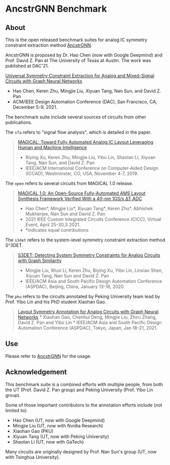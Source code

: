 # AncstrGNN Benchmark

## About

This is the open released benchmark suites for analog IC symmetry constraint extraction method [AncstrGNN](https://github.com/baloneymath/AncstrGNN).

AncstrGNN is proposed by Dr. Hao Chen (now with Google Deepmind) and Prof. David Z. Pan at The University of Texas at Austin. The work was published at DAC'21.

[Universal Symmetry Constraint Extraction for Analog and Mixed-Signal Circuits with Graph Neural Networks](https://ieeexplore.ieee.org/document/9586211) 
   * Hao Chen, Keren Zhu, Mingjie Liu, Xiyuan Tang, Nan Sun, and David Z. Pan
   * ACM/IEEE Design Automation Conference (DAC), San Francisco, CA, December 5-9, 2021.

The benchmark suite include several sources of circuits from other publications.

The ``sfa`` refers to "signal flow analysis", which is detailed in the paper.

> [MAGICAL: Toward Fully Automated Analog IC Layout Leveraging Human and Machine Intelligence](https://ieeexplore.ieee.org/document/8942060) 
>   * Biying Xu, Keren Zhu, Mingjie Liu, Yibo Lin, Shaolan Li, Xiyuan Tang, Nan Sun, and David Z. Pan
>   * IEEE/ACM International Conference on Computer-Aided Design (ICCAD),  Westminster, CO, USA, November 4-7, 2019.

The ``open`` refers to several circuits from MAGICAL 1.0 release.

> [MAGICAL 1.0: An Open-Source Fully-Automated AMS Layout Synthesis Framework Verified With a 40-nm 1GS/s Δ∑ ADC](https://ieeexplore.ieee.org/document/9431521)
>   * Hao Chen\*, Mingjie Liu\*, Xiyuan Tang\*, Keren Zhu\*, Abhishek Mukherjee, Nan Sun and David Z. Pan
>   * 2021 IEEE Custom Integrated Circuits Conference (CICC), Virtual Event, April 25-30,S 2021.
>   * \*indicates equal contributions

The ``s3det`` refers to the system-level symmetry constraint extraction method S^3DET.

>[S3DET: Detecting System Symmetry Constraints for Analog Circuits with Graph Similarity](https://ieeexplore.ieee.org/document/9045109) 
>   * Mingjie Liu, Wuxi Li, Keren Zhu, Biying Xu, Yibo Lin, Linxiao Shen, Xiyuan Tang, Nan Sun and David Z. Pan
>   * IEEE/ACM Asia and South Pacific Design Automation Conference (ASPDAC),  Beijing, China, January 13-16, 2020.

The ``pku`` refers to the circuits annotated by Peking University team lead by Prof. Yibo Lin and his PhD student Xiaohan Gao.

>[Layout Symmetry Annotation for Analog Circuits with Graph Neural Networks](https://doi.org/10.1145/3394885.3431545) 
>     * Xiaohan Gao, Chenhui Deng, Mingjie Liu, Zhiru Zhang, David Z. Pan and Yibo Lin 
>     * IEEE/ACM Asia and South Pacific Design Automation Conference (ASPDAC), Tokyo, Japan, Jan 18-21, 2021.

## Use

Please refer to [AncstrGNN](https://github.com/baloneymath/AncstrGNN) for the usage.

## Acknowledgement

This benchmark suite is a combined efforts with multiple people, from both the UT (Prof. David Z. Pan group) and Peking University (Prof. Yibo Lin group). 

Some of those important contributors to the annotation efforts include (not limited to): 
* Hao Chen (UT, now with Google Deepmind)
* Mingjie Liu (UT, now with Nvidia Research)
* Xiaohan Gao (PKU)
* Xiyuan Tang (UT, now with Peking University)
* Shaolan Li (UT, now with GaTech)

Many circuits are originally designed by Prof. Nan Sun's group (UT, now with Tsinghua University).



